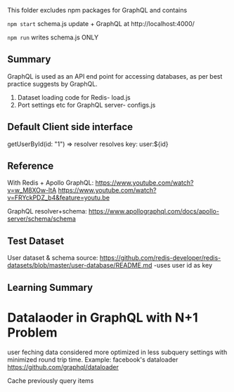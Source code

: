 This folder excludes npm packages for GraphQL and contains



`npm start` 
schema.js update + GraphQL at http://localhost:4000/ 

`npm run`
writes schema.js ONLY



## Summary
GraphQL is used as an API end point for accessing databases, as per best practice suggests by GraphQL. 

1. Dataset loading code for Redis- load.js
2. Port settings etc for GraphQL server- configs.js

## Default Client side interface 
 getUserById(id: "1") => resolver resolves key: user:${id} 

## Reference
With Redis + Apollo GraphQL: 
 https://www.youtube.com/watch?v=w_M8XOw-ltA 
 https://www.youtube.com/watch?v=FRYckPDZ_b4&feature=youtu.be 

GraphQL resolver+schema:
https://www.apollographql.com/docs/apollo-server/schema/schema 

## Test Dataset
  User dataset & schema source: https://github.com/redis-developer/redis-datasets/blob/master/user-database/README.md
  -uses user id as key


## Learning Summary 

# Datalaoder in GraphQL with N+1 Problem 
user feching data considered more optimized in less subquery settings with minimized round trip time. 
Example: facebook's dataloader https://github.com/graphql/dataloader 

Cache previously query items


